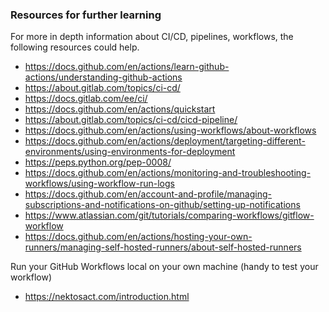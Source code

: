 ### Resources for further learning

For more in depth information about CI/CD, pipelines, workflows, the following resources could help.

- https://docs.github.com/en/actions/learn-github-actions/understanding-github-actions
- https://about.gitlab.com/topics/ci-cd/
- https://docs.gitlab.com/ee/ci/
- https://docs.github.com/en/actions/quickstart
- https://about.gitlab.com/topics/ci-cd/cicd-pipeline/
- https://docs.github.com/en/actions/using-workflows/about-workflows
- https://docs.github.com/en/actions/deployment/targeting-different-environments/using-environments-for-deployment
- https://peps.python.org/pep-0008/ 
- https://docs.github.com/en/actions/monitoring-and-troubleshooting-workflows/using-workflow-run-logs
- https://docs.github.com/en/account-and-profile/managing-subscriptions-and-notifications-on-github/setting-up-notifications
- https://www.atlassian.com/git/tutorials/comparing-workflows/gitflow-workflow
- https://docs.github.com/en/actions/hosting-your-own-runners/managing-self-hosted-runners/about-self-hosted-runners

Run your GitHub Workflows local on your own machine (handy to test your workflow)
- https://nektosact.com/introduction.html